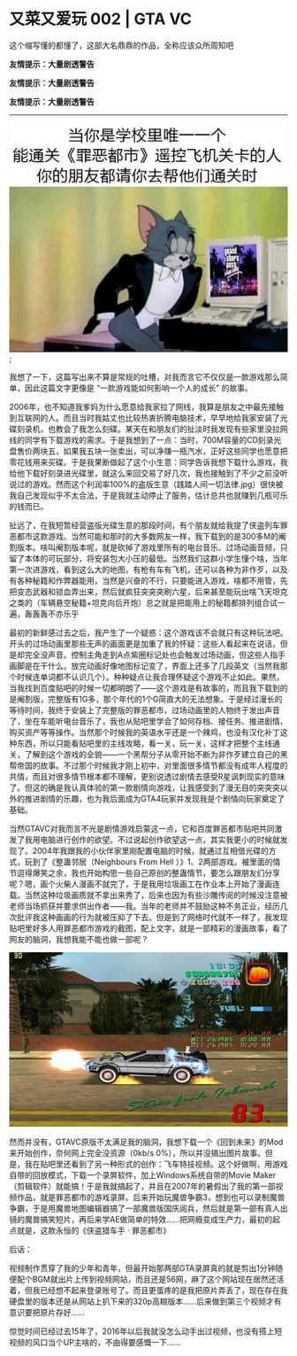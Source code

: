 # 又菜又爱玩 002 | GTA VC

这个缩写懂的都懂了，这部大名鼎鼎的作品，全称应该众所周知吧

**友情提示：大量剧透警告**

**友情提示：大量剧透警告**

**友情提示：大量剧透警告**

---

![GTV_VC](../img/04_gta_vc.jpeg);

我想了一下，这篇写出来不算是常规的吐槽，对我而言它不仅仅是一款游戏那么简单，因此这篇文字更像是 “一款游戏能如何影响一个人的成长” 的故事。

2006年，也不知道我爹妈为什么愿意给我家拉了网线，我算是朋友之中最先接触到互联网的人。而且当时我姑丈也比较热衷折腾电脑技术，早早地给我家安装了光碟刻录机，也教会了我怎么刻碟。某天在和朋友们的扯淡时我发现有些家里没拉网线的同学有下载游戏的需求。于是我想到了一点：当时，700M容量的CD刻录光盘售价两块五，如果我五块一张卖出，可以净赚一瓶汽水，正好这些同学也愿意把零花钱用来买碟。于是我果断做起了这个小生意：同学告诉我想下载什么游戏，我给他下载好刻录进光碟里，就这么来回交易了好几次，我也接触到了不少之前没听说过的游戏。然而这个利润率100%的盗版生意（践踏人间一切法律.jpg）很快被我自己发现似乎不太合法，于是我就主动停止了服务，估计总共也就赚到几瓶可乐的钱而已。

扯远了，在我短暂经营盗版光碟生意的那段时间，有个朋友就给我提了侠盗列车罪恶都市这款游戏。当然可能和那时的大多数网友一样，我下载到的是300多M的阉割版本。啥叫阉割版本呢，就是砍掉了游戏里所有的电台音乐、过场动画音频，只留了本体的可玩部分，将安装包大小压的最低。当然我们这群小学生懂个啥，当年第一次进游戏，看到这么大的地图，有枪有车有飞机，还可以各种为非作歹，以及有各种秘籍和作弊器能用，当然是兴奋的不行，只要能进入游戏，啥都不用管，先把变态武器和锁血弄出来，然后就疯狂突突突刷六星，后来甚至能玩出啥飞天坦克之类的（车辆悬空秘籍+坦克向后开炮）总之就是把能用上的秘籍都排列组合试一遍，轰轰轰不亦乐乎

最初的新鲜感过去之后，我产生了一个疑惑：这个游戏该不会就只有这种玩法吧。开头的过场动画里那些无声的画面更是加重了我的怀疑：这些人看起来在说话，但是却完全没声音。控制主角走到A点紫圈标记处也会触发过场动画，但这些人指手画脚是在干什么。放完动画好像地图标记变了，界面上还多了几段英文（当然我那个时候连单词都不认识几个）。种种疑点让我合理怀疑这个游戏不止如此。果然，当我找到百度贴吧的时候一切都明朗了——这个游戏是有故事的，而且我下载到的是阉割版，完整版有1G多，那个年代的1个G简直大的无法想象。于是经过漫长的等待时间，我终于安装上了完整版的罪恶都市，过场动画里的人物终于发出声音了，坐在车能听电台音乐了，我也从贴吧里学会了如何存档、接任务、推进剧情、购买资产等等操作。当然那个时候我的英语水平还是一个辣鸡，也没有汉化补丁这种东西，所以只能看贴吧里的主线攻略，看一关，玩一关，这样才把整个主线通关，了解到这个游戏的全貌——一个黑帮分子从零开始不断为非作歹建立自己的黑帮帝国的故事。不过那个时候我才刚上初中，对里面很多情节都没有成年人程度的共情，而且对很多情节根本都不理解，更别说透过剧情去感受R星讽刺现实的意味了。但这的确是我认真体验的第一款剧情向游戏，让我感受到了漫无目的突突突以外的推进剧情的乐趣，也为我后面成为GTA4玩家并发现我是个剧情向玩家奠定了基础。

当然GTAVC对我而言不光是剧情游戏启蒙这一点，它和百度罪恶都市贴吧共同激发了我用电脑进行创作的欲望。不过说起创作欲望这一点，其实我更小的时候就发现了。2004年我跟我的小伙伴家里刚配置电脑的时候，就通过互相借光碟的方式，玩到了《整蛊邻居（Neighbours From Hell ）》1、2两部游戏。被里面的情节逗得爆笑之余，我也开始构思一些自己原创的整蛊情节，要怎么跟朋友们分享呢？嗯，画个火柴人漫画不就完了，于是我用垃圾画工在作业本上开始了漫画连载。当然这种垃圾画质就不拿出来秀了，后来也因为有些沙雕传阅的时候没注意被老师当场抓获并要求供出作者——我。当年的老师并不鼓励这种不务正业，经历几次批评我这种画画的行为就被压抑了下去。但是到了网络时代就不一样了，我发现贴吧里好多人用罪恶都市游戏的截图，配上文字，就是一部精彩的漫画故事，看了网友的脑洞，我想我能不能也做一部呢？

![BTTF_Mod](../img/04_gta_vc_mod.jpg)

然而并没有，GTAVC原版不太满足我的脑洞，我想下载一个《回到未来》的Mod来开始创作，奈何网上完全没资源（0kb/s 0%），所以并没搞出图片故事。但是，我在贴吧里还看到了另一种形式的创作：飞车特技视频。这个好做啊，用游戏自带的回放模式，下载一个录屏软件，加上Windows系统自带的Movie Maker（剪辑软件）就能搞！于是我就搞起了，并且在2007年的暑假出了我的第一部视频作品，就是罪恶都市的游戏录屏。后来开始玩魔兽争霸3，想到也可以录制魔兽争霸，于是用魔兽地图编辑器搞了一部魔兽版国庆阅兵，然后就是第一部有真人出镜的魔兽搞笑短片，再后来学AE做简单的特效……把网瘾变成生产力，最初的起点就是，这款永恒的《侠盗猎车手 · 罪恶都市》

后话：

视频制作贯穿了我的少年和青年，但最开始那两部GTA录屏真的就是剪出1分钟随便配个BGM就出片上传到视频网站，而且还是56网，麻了这个网站现在居然还活着，但我已经想不起来登录账号了。而且更蛋疼的是我把原片弄丢了，现在存在我硬盘里的版本还是从网站上扒下来的320p高糊版本……后来做到第三个视频才有意识要把原片存好……

惊觉时间已经过去15年了，2016年以后我就没怎么动手出过视频，也没有搭上短视频的风口当个UP主啥的，不由得要感慨一下……
